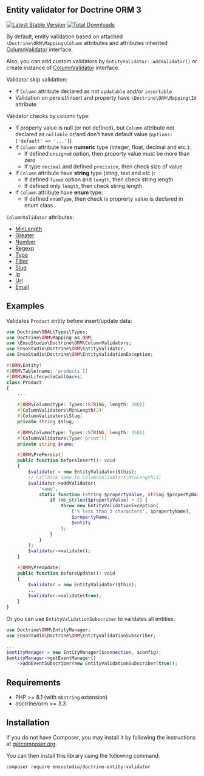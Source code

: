 ## Entity validator for Doctrine ORM 3

[![Latest Stable Version](https://img.shields.io/packagist/v/ensostudio/doctrine-entity-validator.svg)](https://packagist.org/packages/ensostudio/doctrine-entity-validator)
[![Total Downloads](https://img.shields.io/packagist/dt/ensostudio/doctrine-entity-validator.svg)](https://packagist.org/packages/ensostudio/doctrine-entity-validator)

By default, entity validation based on attached `\Doctrine\ORM\Mapping\Column` attributes and attributes inherited
[ColumnValidator](src/ColumnValidators/ColumnValidator.php) interface.

Also, you can add custom validators by `EntityValidator::addValidator()` or create instance of [ColumnValidator](src/ColumnValidators/ColumnValidator.php) interface.

Validator skip validation:
- If `Column` attribute declared as not `updatable` and/or `insertable`
- Validation on persist/insert and property have `\Doctrine\ORM\Mapping\Id` attribute

Validator checks by column type:
- If property value is null (or not defined), but `Column` attribute not declared as `nullable` or/and don't have default value (`options: ['default' => '...']`)
- If `Column` attribute have **numeric** type (integer, float, decimal and etc.):
  - If defined `unsigned` option, then property value must be more than zero
  - If type `decimal` and defined `precision`, then check size of value
- If `Column` attribute have **string** type (sting, text and etc.):
  - If defined `fixed` option and `length`, then check string length
  - If defined only `length`, then check string length
- If `Column` attribute have **enum** type:
  - If defined `enumType`, then check is proprerty value is declared in enum class

`ColumnValidator` attributes:
- [MinLength](src/ColumnValidators/MinLength.php)
- [Greater](src/ColumnValidators/Greater.php)
- [Number](src/ColumnValidators/Number.php)
- [Regexp](src/ColumnValidators/Regexp.php)
- [Type](src/ColumnValidators/Type.php)
- [Filter](src/ColumnValidators/Filter.php)
- [Slug](src/ColumnValidators/Slug.php)
- [Ip](src/ColumnValidators/Ip.php)
- [Url](src/ColumnValidators/Url.php)
- [Email](src/ColumnValidators/Email.php)

## Examples

Validates `Product` entity before insert/update data:

```php
use Doctrine\DBAL\Types\Types;
use Doctrine\ORM\Mapping as ORM;
use \EnsoStudio\Doctrine\ORM\ColumnValidators;
use EnsoStudio\Doctrine\ORM\EntityValidator;
use EnsoStudio\Doctrine\ORM\EntityValidationException;

#[ORM\Entity]
#[ORM\Table(name: 'products')]
#[ORM\HasLifecycleCallbacks]
class Product
{
    ...

    #[ORM\Column(type: Types::STRING, length: 200)]
    #[ColumnValidators\MinLength(2)]
    #[ColumnValidators\Slug]
    private string $slug;

    #[ORM\Column(type: Types::STRING, length: 150)]
    #[ColumnValidators\Type('print')]
    private string $name;

    #[ORM\PrePersist]
    public function beforeInsert(): void
    {
        $validator = new EntityValidator($this);
        // Callback same to ColumnValidators\MinLength(3)
        $validator->addValidator(
            'name', 
            static function (string $propertyValue, string $propertyName, object $entity) {
                if (mb_strlen($propertyValue) < 3) {
                    throw new EntityValidationException(
                        ['% less than 3 characters', $propertyName],
                        $propertyName,
                        $entity
                    );
                }
            }
        );
        $validator->validate();
    }

    #[ORM\PreUpdate]
    public function beforeUpdate(): void
    {
        $validator = new EntityValidator($this);
        ...
        $validator->validate(true);
    }
}
```

Or you can use `EntityValidationSubscriber` to validates all entities:

```php
use Doctrine\ORM\EntityManager;
use EnsoStudio\Doctrine\ORM\EntityValidationSubscriber;

...
$entityManager = new EntityManager($connection, $config);
$entityManager->getEventManager()
    ->addEventSubscriber(new EntityValidationSubscriber(true));
```

## Requirements

- PHP >= 8.1 (with `mbstring` extension)
- doctrine/orm >= 3.3

## Installation

If you do not have Composer, you may install it by following the instructions at
[getcomposer.org](https://getcomposer.org/doc/00-intro.md#introduction).

You can then install this library using the following command:

```shell
composer require ensostudio/doctrine-entity-validator
```